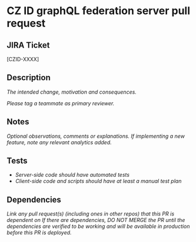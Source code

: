 # CZ ID graphQL federation server pull request

## JIRA Ticket

[CZID-XXXX]

## Description

*The intended change, motivation and consequences.*

*Please tag a teammate as primary reviewer.*

## Notes

*Optional observations, comments or explanations.*
*If implementing a new feature, note any relevant analytics added.*

## Tests

* *Server-side code should have automated tests*
* *Client-side code and scripts should have at least a manual test plan*

## Dependencies

*Link any pull request(s) (including ones in other repos) that this PR is dependent on*
*If there are dependencies, DO NOT MERGE the PR until the dependencies are verified to be working and will be available in production before this PR is deployed.*
